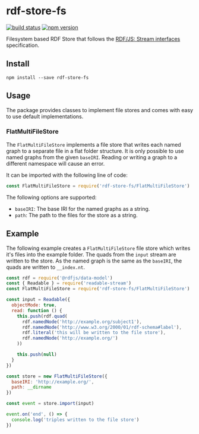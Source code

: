 # rdf-store-fs

[![build status](https://img.shields.io/github/actions/workflow/status/rdf-ext/rdf-store-fs/test.yaml?branch=master)](https://github.com/rdf-ext/rdf-store-fs/actions/workflows/test.yaml)
[![npm version](https://img.shields.io/npm/v/rdf-store-fs.svg)](https://www.npmjs.com/package/rdf-store-fs)

Filesystem based RDF Store that follows the [RDF/JS: Stream interfaces](https://rdf.js.org/stream-spec/#store-interface) specification.

## Install

```
npm install --save rdf-store-fs
```

## Usage

The package provides classes to implement file stores and comes with easy to use default implementations.

### FlatMultiFileStore

The `FlatMultiFileStore` implements a file store that writes each named graph to a separate file in a flat folder structure.
It is only possible to use named graphs from the given `baseIRI`.
Reading or writing a graph to a different namespace will cause an error. 

It can be imported with the following line of code:

```js
const FlatMultiFileStore = require('rdf-store-fs/FlatMultiFileStore')
````

The following options are supported:

- `baseIRI`: The base IRI for the named graphs as a string.
- `path`: The path to the files for the store as a string.

## Example

The following example creates a `FlatMultiFileStore` file store which writes it's files into the example folder.
The quads from the `input` stream are written to the store.
As the named graph is the same as the `baseIRI`, the quads are written to `__index.nt`.

```js
const rdf = require('@rdfjs/data-model')
const { Readable } = require('readable-stream')
const FlatMultiFileStore = require('rdf-store-fs/FlatMultiFileStore')

const input = Readable({
  objectMode: true,
  read: function () {
    this.push(rdf.quad(
      rdf.namedNode('http://example.org/subject1'),
      rdf.namedNode('http://www.w3.org/2000/01/rdf-schema#label'),
      rdf.literal('this will be written to the file store'),
      rdf.namedNode('http://example.org/')
    ))

    this.push(null)
  }
})

const store = new FlatMultiFileStore({
  baseIRI: 'http://example.org/',
  path: __dirname
})

const event = store.import(input)

event.on('end', () => {
  console.log('triples written to the file store')
})
```
